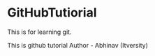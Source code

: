 # GitHubTutiorial
This is for learning git.
<br>

This is github tutorial
Author - Abhinav (Itversity)
